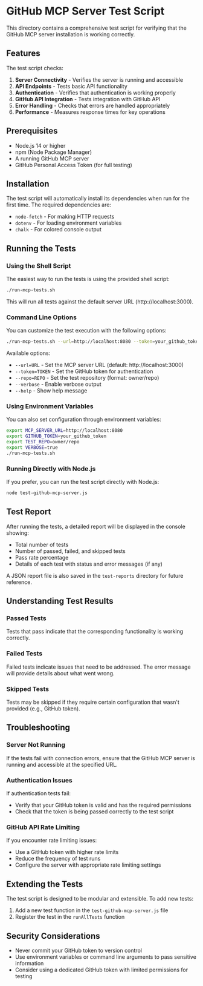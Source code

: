 # GitHub MCP Server Test Script

This directory contains a comprehensive test script for verifying that the GitHub MCP server installation is working correctly.

## Features

The test script checks:

1. **Server Connectivity** - Verifies the server is running and accessible
2. **API Endpoints** - Tests basic API functionality
3. **Authentication** - Verifies that authentication is working properly
4. **GitHub API Integration** - Tests integration with GitHub API
5. **Error Handling** - Checks that errors are handled appropriately
6. **Performance** - Measures response times for key operations

## Prerequisites

- Node.js 14 or higher
- npm (Node Package Manager)
- A running GitHub MCP server
- GitHub Personal Access Token (for full testing)

## Installation

The test script will automatically install its dependencies when run for the first time. The required dependencies are:

- `node-fetch` - For making HTTP requests
- `dotenv` - For loading environment variables
- `chalk` - For colored console output

## Running the Tests

### Using the Shell Script

The easiest way to run the tests is using the provided shell script:

```bash
./run-mcp-tests.sh
```

This will run all tests against the default server URL (http://localhost:3000).

### Command Line Options

You can customize the test execution with the following options:

```bash
./run-mcp-tests.sh --url=http://localhost:8080 --token=your_github_token --repo=owner/repo --verbose
```

Available options:

- `--url=URL` - Set the MCP server URL (default: http://localhost:3000)
- `--token=TOKEN` - Set the GitHub token for authentication
- `--repo=REPO` - Set the test repository (format: owner/repo)
- `--verbose` - Enable verbose output
- `--help` - Show help message

### Using Environment Variables

You can also set configuration through environment variables:

```bash
export MCP_SERVER_URL=http://localhost:8080
export GITHUB_TOKEN=your_github_token
export TEST_REPO=owner/repo
export VERBOSE=true
./run-mcp-tests.sh
```

### Running Directly with Node.js

If you prefer, you can run the test script directly with Node.js:

```bash
node test-github-mcp-server.js
```

## Test Report

After running the tests, a detailed report will be displayed in the console showing:

- Total number of tests
- Number of passed, failed, and skipped tests
- Pass rate percentage
- Details of each test with status and error messages (if any)

A JSON report file is also saved in the `test-reports` directory for future reference.

## Understanding Test Results

### Passed Tests

Tests that pass indicate that the corresponding functionality is working correctly.

### Failed Tests

Failed tests indicate issues that need to be addressed. The error message will provide details about what went wrong.

### Skipped Tests

Tests may be skipped if they require certain configuration that wasn't provided (e.g., GitHub token).

## Troubleshooting

### Server Not Running

If the tests fail with connection errors, ensure that the GitHub MCP server is running and accessible at the specified URL.

### Authentication Issues

If authentication tests fail:
- Verify that your GitHub token is valid and has the required permissions
- Check that the token is being passed correctly to the test script

### GitHub API Rate Limiting

If you encounter rate limiting issues:
- Use a GitHub token with higher rate limits
- Reduce the frequency of test runs
- Configure the server with appropriate rate limiting settings

## Extending the Tests

The test script is designed to be modular and extensible. To add new tests:

1. Add a new test function in the `test-github-mcp-server.js` file
2. Register the test in the `runAllTests` function

## Security Considerations

- Never commit your GitHub token to version control
- Use environment variables or command line arguments to pass sensitive information
- Consider using a dedicated GitHub token with limited permissions for testing
